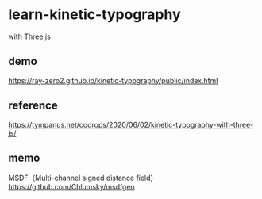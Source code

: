 # learn-kinetic-typography
with Three.js

## demo
https://ray-zero2.github.io/kinetic-typography/public/index.html

## reference
https://tympanus.net/codrops/2020/06/02/kinetic-typography-with-three-js/

## memo
MSDF（Multi-channel signed distance field）
https://github.com/Chlumsky/msdfgen
